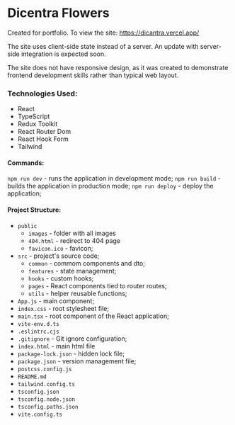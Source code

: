 # Dicentra Flowers

Created for portfolio.
To view the site: https://dicantra.vercel.app/

The site uses client-side state instead of a server. An update with server-side integration is expected soon.

The site does not have responsive design, as it was created to demonstrate frontend development skills rather than typical web layout.

### Technologies Used:

- React
- TypeScript
- Redux Toolkit
- React Router Dom
- React Hook Form
- Tailwind

#### Commands:

`npm run dev` - runs the application in development mode;
`npm run build` - builds the application in production mode;
`npm run deploy` - deploy the application;

#### Project Structure:

- `public`
  - `images` - folder with all images
  - `404.html` - redirect to 404 page
  - `favicon.ico` - favicon;
- `src` - project's source code;
  - `common` - commom components and dto;
  - `features` - state management;
  - `hooks` - custom hooks;
  - `pages` - React components tied to router routes;
  - `utils` - helper reusable functions;
- `App.js` - main component;
- `index.css` - root stylesheet file;
- `main.tsx` - root component of the React application;
- `vite-env.d.ts`
- `.eslintrc.cjs`
- `.gitignore` - Git ignore configuration;
- `index.html` - main html file
- `package-lock.json` - hidden lock file;
- `package.json` - version management file;
- `postcss.config.js`
- `README.md`
- `tailwind.config.ts`
- `tsconfig.json`
- `tsconfig.node.json`
- `tsconfig.paths.json`
- `vite.config.ts`
